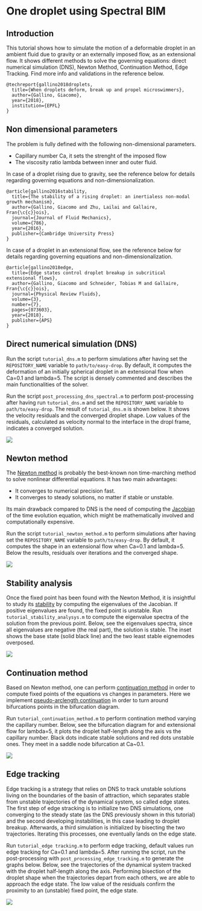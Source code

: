 # One droplet using Spectral BIM

## Introduction

This tutorial shows how to simulate the motion of a deformable droplet in an ambient fluid due to gravity or an externally imposed flow, as an extensional flow. It shows different methods to solve the governing equations: direct numerical simulation (DNS), Newton Method, Continuation Method, Edge Tracking. Find more info and validations in the reference below.

```
@techreport{gallino2018droplets,
  title={When droplets deform, break up and propel microswimmers},
  author={Gallino, Giacomo},
  year={2018},
  institution={EPFL}
}
```

## Non dimensional parameters

The problem is fully defined with the following non-dimensional parameters.

* Capillary number Ca, it sets the strenght of the imposed flow
* The viscosity ratio lambda between inner and outer fluid.

In case of a droplet rising due to gravity, see the reference below for details regarding governing equations and non-dimensionalization.

```
@article{gallino2016stability,
  title={The stability of a rising droplet: an inertialess non-modal growth mechanism},
  author={Gallino, Giacomo and Zhu, Lailai and Gallaire, Fran{\c{c}}ois},
  journal={Journal of Fluid Mechanics},
  volume={786},
  year={2016},
  publisher={Cambridge University Press}
}
```

In case of a droplet in an extensional flow, see the reference below for details regarding governing equations and non-dimensionalization.

```
@article{gallino2018edge,
  title={Edge states control droplet breakup in subcritical extensional flows},
  author={Gallino, Giacomo and Schneider, Tobias M and Gallaire, Fran{\c{c}}ois},
  journal={Physical Review Fluids},
  volume={3},
  number={7},
  pages={073603},
  year={2018},
  publisher={APS}
}
```

## Direct numerical simulation (DNS)

Run the script `tutorial_dns.m` to perform simulations after having set the `REPOSITORY_NAME` variable to `path/to/easy-drop`. By default, it computes the deformation of an initially spherical droplet in an extensional flow when Ca=0.1 and lambda=5. The script is densely commented and describes the main functionalities of the solver.

Run the script `post_processing_dns_spectral.m` to perform post-processing after having run `tutorial_dns.m` and set the `REPOSITORY_NAME` variable to `path/to/easy-drop`. The result of `tutorial_dns.m` is shown below. It shows the velocity residuals and the converged droplet shape. Low values of the residuals, calculated as velocity normal to the interface in the dropl frame, indicates a converged solution.

![](docs/residuals.png)

## Newton method

The [Newton method](https://en.wikipedia.org/wiki/Newton%27s_method) is probably the best-known non time-marching method to solve nonlinear differential equations. It has two main advantages:

*  It converges to numerical precision fast.
*  It converges to steady solutions, no matter if stable or unstable.

Its main drawback compared to DNS is the need of computing the [Jacobian](https://en.wikipedia.org/wiki/Jacobian_matrix_and_determinant) of the time evolution equation, which might be mathematically involved and computationally expensive.

Run the script `tutorial_newton_method.m` to perform simulations after having set the `REPOSITORY_NAME` variable to `path/to/easy-drop`. By default, it computes the shape in an extensional flow when Ca=0.1 and lambda=5. Below the results, residuals over iterations and the converged shape.

![](docs/newton_plot.png)

## Stability analysis

Once the fixed point has been found with the Newton Method, it is insightful to study its [stability](Stability_theory) by computing the eigenvalues of the Jacobian. If positive eigenvalues are found, the fixed point is unstable. Run `tutorial_stability_analysys.m` to compute the eigenvalue spectra of the solution from the previous point. Below, see the eigenvalues spectra, since all eigenvalues are negative (the real part), the solution is stable. The inset shows the base state (solid black line) and the two least stable eignemodes overposed.

![](docs/stability.png)

## Continuation method

Based on Newton method, one can perform [continuation method](https://en.wikipedia.org/wiki/Numerical_continuation) in order to compute fixed points of the equations vs changes in parameters. Here we implement [pseudo-arclength continuation](https://en.wikipedia.org/wiki/Numerical_continuation#Pseudo-arclength_continuation) in order to turn around bifurcations points in the bifurcation diagram.

Run `tutorial_continuation_method.m` to perform contination method varying the capillary number. Below, see the bifurcation diagram for and extensional flow for lambda=5, it plots the droplet half-length along the axis vs the capillary number. Black dots indicate stable solutions and red dots unstable ones. They meet in a saddle node bifurcation at Ca~0.1.

![](docs/bifurc.png)

## Edge tracking

Edge tracking is a strategy that relies on DNS to track unstable solutions living on the boundaries of the basin of attraction, which separates stable from unstable trajectories of the dynamical system, so called edge states. The first step of edge stracking is to initialize two DNS simulations, one converging to the steady state (as the DNS previously shown in this tutorial) and the second developing instabilities, in this case leading to droplet breakup. Afterwards, a third simulation is initialized by bisecting the two trajectories. Iterating this processes, one eventually lands on the edge state.

Run `tutorial_edge tracking.m` to perform edge tracking, default values run edge tracking for Ca=0.1 and lambda=5. After running the script, run the post-processing with `post_processing_edge_tracking.m` to generate the graphs below. Below, see the trajectories of the dynamical system tracked with the droplet half-length along the axis. Performing bisection of the droplet shape when the trajectories depart from each others, we are able to approach the edge state. The low value of the residuals confirm the proximity to an (unstable) fixed point, the edge state.

![](docs/plot_edge.png)
